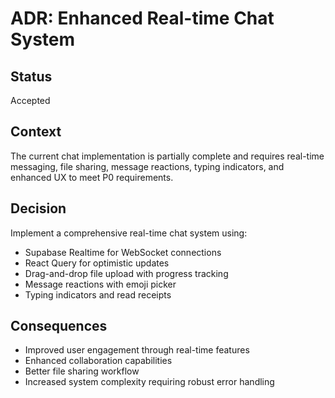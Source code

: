 
# ADR: Enhanced Real-time Chat System

## Status
Accepted

## Context
The current chat implementation is partially complete and requires real-time messaging, file sharing, message reactions, typing indicators, and enhanced UX to meet P0 requirements.

## Decision
Implement a comprehensive real-time chat system using:
- Supabase Realtime for WebSocket connections
- React Query for optimistic updates
- Drag-and-drop file upload with progress tracking
- Message reactions with emoji picker
- Typing indicators and read receipts

## Consequences
- Improved user engagement through real-time features
- Enhanced collaboration capabilities
- Better file sharing workflow
- Increased system complexity requiring robust error handling
